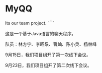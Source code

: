 # MyQQ
Its our team project. ˙＾˙

这是一个基于Java语言的聊天程序。



队员：林方宇、李昭系、曹灿、陈小灵、杨林峰

9月15日，我们项目组开了第一次线下会议。

9月23日，我们项目组开了第二次线下会议。